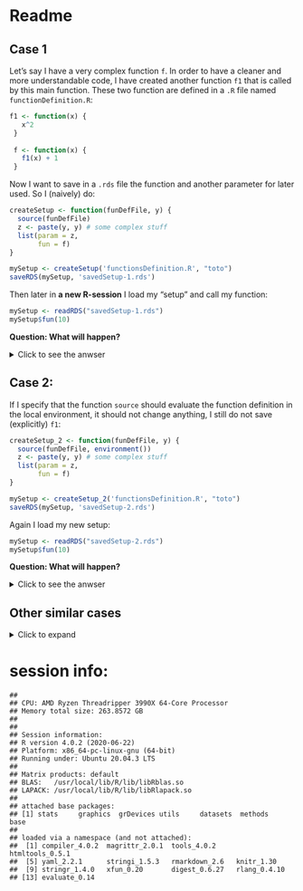 Readme
================

## Case 1

Let’s say I have a very complex function `f`. In order to have a cleaner
and more understandable code, I have created another function `f1` that
is called by this main function. These two function are defined in a
`.R` file named `functionDefinition.R`:

``` r
f1 <- function(x) { 
   x^2 
 } 
  
 f <- function(x) { 
   f1(x) + 1 
 } 
```

Now I want to save in a `.rds` file the function and another parameter
for later used. So I (naively) do:

``` r
createSetup <- function(funDefFile, y) {
  source(funDefFile)
  z <- paste(y, y) # some complex stuff
  list(param = z,
       fun = f)
}

mySetup <- createSetup('functionsDefinition.R', "toto")
saveRDS(mySetup, 'savedSetup-1.rds')
```

Then later in **a new R-session** I load my “setup” and call my
function:

``` r
mySetup <- readRDS("savedSetup-1.rds")
mySetup$fun(10)
```

**Question: What will happen?**

<details>
<summary>
Click to see the anwser
</summary>

``` sh
R -q --vanilla -e '
tryCatch({
mySetup <- readRDS("savedSetup-1.rds")
mySetup$fun(10)
}, error = function(err) {
  message(err)
})
'
```

    ## > 
    ## > tryCatch({
    ## + mySetup <- readRDS("savedSetup-1.rds")
    ## + mySetup$fun(10)
    ## + }, error = function(err) {
    ## +   message(err)
    ## + })
    ## could not find function "f1"> 
    ## > 
    ## >

**It raise an error.**

Indeed by doing this way, I saved in the `mySetup` list the definition
of `f` but not `f1` so when I load it back `f1` is not defined.

Note: by default the function `source` evaluate the given file in the
global environment.

</details>

## Case 2:

If I specify that the function `source` should evaluate the function
definition in the local environment, it should not change anything, I
still do not save (explicitly) `f1`:

``` r
createSetup_2 <- function(funDefFile, y) {
  source(funDefFile, environment())
  z <- paste(y, y) # some complex stuff
  list(param = z,
       fun = f)
}
```

``` r
mySetup <- createSetup_2('functionsDefinition.R', "toto")
saveRDS(mySetup, 'savedSetup-2.rds')
```

Again I load my new setup:

``` r
mySetup <- readRDS("savedSetup-2.rds")
mySetup$fun(10)
```

**Question: What will happen?**

<details>
<summary>
Click to see the anwser
</summary>

``` sh
R -q --vanilla -e '
tryCatch({
mySetup <- readRDS("savedSetup-2.rds")
mySetup$fun(10)
}, error = function(err) {
  message(err)
})
'
```

    ## > 
    ## > tryCatch({
    ## + mySetup <- readRDS("savedSetup-2.rds")
    ## + mySetup$fun(10)
    ## + }, error = function(err) {
    ## +   message(err)
    ## + })
    ## [1] 101
    ## > 
    ## > 
    ## >

**It works !**

Indeed, this code is similar to:

``` r
createFun <- function(y){
  function(x){
    x + y
  }
}

foo10 <- createFun(10)
foo42 <- createFun(42)
y <- 1

foo10(0)
```

    ## [1] 10

``` r
foo42(0)
```

    ## [1] 42

In this case, the functions `foo10` and `foo42` look for `y` in
different environments. (*in R the values of free variables are searched
for in the environment in which the function was defined*)

Moreover, according to this blog post: [How and why to return functions
in
R](https://www.r-bloggers.com/2015/04/how-and-why-to-return-functions-in-r/)
(section: *The nature of closure driven reference leaks*)

> In R when objects are serialized they save their lexical environment
> (and any parent environments) up until the global environment. The
> global environment is not saved in these situations. When a function
> is re-loaded it brings in new copies of its saved lexical environment
> chain and the top of this chain is altered to have a current
> environment as its parent. This is made clearer by the following two
> code examples:

> Example 1: R closure fails to durably bind items in the global
> environment (due to serialization hack).

``` r
f <- function() { print(x) }
x <- 5
f()
## [1] 5
saveRDS(f,file='f1.rds')
rm(list=ls())
f = readRDS('f1.rds')
f()
## Error in print(x) : object 'x' not found
```

> Example 2: R closure seems to bind items in intermediate lexical
> environments.

``` r
g <- function() {
  x <- 5
  function() {
    print(x)
  }
}
f <- g()
saveRDS(f,file='f2.rds')
rm(list=ls())
f = readRDS('f2.rds')
f()
## [1] 5
```

### Warning

Using such enclosure can make the function to store a lot of unnecessary
information depending where they had been defined:

(I have modify the function `f` to print all the variable it has access
to, except the global environment, see `functionDefinition_2.R`)

``` r
createSetup_x <- function(funDefFile, y) {
  
  source(funDefFile, environment())
  
  # next variables are not necessary for later and especially not for `f`
  tempVar_1 <- "a"
  tempVar_2 <- "b"
  tempVar_3 <- "c"
  
  z <- paste(y, tempVar_1, tempVar_2, tempVar_3) # some complex stuff
  list(param = z,
       fun = f)
}
```

``` r
mySetup <- createSetup_x("functionsDefinition_2.R", "toto")
saveRDS(mySetup, 'savedSetup-x.rds')
```

``` sh
R -q --vanilla -e '
tryCatch({
mySetup <- readRDS("savedSetup-x.rds")
mySetup$fun(10)
}, error = function(err) {
  message(err)
})
'
```

    ## > 
    ## > tryCatch({
    ## + mySetup <- readRDS("savedSetup-x.rds")
    ## + mySetup$fun(10)
    ## + }, error = function(err) {
    ## +   message(err)
    ## + })
    ## <environment: 0x558af660fed0>
    ## [1] "env" "x"  
    ## <environment: 0x558af65fee68>
    ## [1] "f"          "f1"         "funDefFile" "tempVar_1"  "tempVar_2" 
    ## [6] "tempVar_3"  "y"          "z"         
    ## [1] 101
    ## > 
    ## > 
    ## >

Here we can see that `f` had saved the values of `funDefFile`,
`tempVar_1`,`tempVar_2`, `tempVar_3`, `y` and `z`.

Indeed it had been defined in the function `createSetup_x` in which we
can find those variable.

We can avoid that by sourcing in an empty new environment:

``` r
createSetup_y <- function(funDefFile, y) {
  
  env <- new.env(parent = globalenv())
  source(funDefFile, env)
  
  # next variables are not necessary for later and especially not for `f`
  tempVar_1 <- "a"
  tempVar_2 <- "b"
  tempVar_3 <- "c"
  
  z <- paste(y, tempVar_1, tempVar_2, tempVar_3) # some complex stuff
  list(param = z,
       fun = env$f)
}
```

``` r
mySetup <- createSetup_y("functionsDefinition_2.R", "toto")
saveRDS(mySetup, 'savedSetup-y.rds')
```

``` sh
R -q --vanilla -e '
tryCatch({
mySetup <- readRDS("savedSetup-y.rds")
mySetup$fun(10)
}, error = function(err) {
  message(err)
})
'
```

    ## > 
    ## > tryCatch({
    ## + mySetup <- readRDS("savedSetup-y.rds")
    ## + mySetup$fun(10)
    ## + }, error = function(err) {
    ## +   message(err)
    ## + })
    ## <environment: 0x55eded2f3250>
    ## [1] "env" "x"  
    ## <environment: 0x55eded2e1e68>
    ## [1] "f"  "f1"
    ## [1] 101
    ## > 
    ## > 
    ## >

</details>

## Other similar cases

<details>
<summary>
Click to expand
</summary>

### Case 3

Now let’s get rid of the `source` function:

``` r
createSetup_3 <- function(funDefFile, y) {
  
  f1 <- function(x) { 
    x^2 
  } 
  
  f <- function(x) { 
    f1(x) + 1 
  } 
  
  z <- paste(y, y) # some complex stuff
  list(param = z,
       fun = f)
}
```

``` r
mySetup <- createSetup_3('functionsDefinition.R', "toto")
saveRDS(mySetup, 'savedSetup-3.rds')
```

Again I load my new setup:

``` r
mySetup <- readRDS("savedSetup-3.rds")
mySetup$fun(10)
```

**Question: What will happen?**

<details>
<summary>
Click to see the anwser
</summary>

``` sh
R -q --vanilla -e '
tryCatch({
mySetup <- readRDS("savedSetup-2.rds")
mySetup$fun(10)
}, error = function(err) {
  message(err)
})
'
```

    ## > 
    ## > tryCatch({
    ## + mySetup <- readRDS("savedSetup-2.rds")
    ## + mySetup$fun(10)
    ## + }, error = function(err) {
    ## +   message(err)
    ## + })
    ## [1] 101
    ## > 
    ## > 
    ## >

It also work, but this would be expected because it should behave like
case 2.

</details>

### Case 4

Now let’s source in a new environment:

``` r
createSetup_4 <- function(funDefFile, y) {
  env <- new.env()
  source(funDefFile, env)
  
  z <- paste(y, y) # some complex stuff
  list(param = z,
       fun = env$f)
}
```

``` r
mySetup <- createSetup_4('functionsDefinition.R', "toto")
saveRDS(mySetup, 'savedSetup-4.rds')
```

Again I load my new setup:

``` r
mySetup <- readRDS("savedSetup-4.rds")
mySetup$fun(10)
```

**Question: What will happen?**

<details>
<summary>
Click to see the anwser
</summary>

``` sh
R -q --vanilla -e '
tryCatch({
mySetup <- readRDS("savedSetup-4.rds")
mySetup$fun(10)
}, error = function(err) {
  message(err)
})
'
```

    ## > 
    ## > tryCatch({
    ## + mySetup <- readRDS("savedSetup-4.rds")
    ## + mySetup$fun(10)
    ## + }, error = function(err) {
    ## +   message(err)
    ## + })
    ## [1] 101
    ## > 
    ## > 
    ## >

It also works

</details>

### Other information

Let’s have a look on the objects’/setup files’ size and hash:

``` r
setup1 <- createSetup('functionsDefinition.R', "toto")
setup2 <- createSetup_2('functionsDefinition.R', "toto")
setup3 <- createSetup_3('functionsDefinition.R', "toto")
setup4 <- createSetup_4('functionsDefinition.R', "toto")

setup1_2 <- readRDS('savedSetup-1.rds')
setup2_2 <- readRDS('savedSetup-2.rds')
setup3_2 <- readRDS('savedSetup-3.rds')
setup4_2 <- readRDS('savedSetup-4.rds')

object.size(setup1)
object.size(setup1_2)

object.size(setup2)
object.size(setup2_2)

object.size(setup3)
object.size(setup3_2)

object.size(setup4)
object.size(setup4_2)
```

    ## 1368 bytes
    ## 1368 bytes
    ## 1368 bytes
    ## 1368 bytes
    ## 9992 bytes
    ## 5304 bytes
    ## 1368 bytes
    ## 1368 bytes

``` r
digest::digest(setup1)
digest::digest(setup1_2)
identical(setup1, setup1_2)
all.equal(setup1, setup1_2)

digest::digest(setup2)
digest::digest(setup2_2)
identical(setup2, setup2_2)
all.equal(setup2, setup2_2)


digest::digest(setup3)
digest::digest(setup3_2)
identical(setup3, setup3_2)
all.equal(setup3, setup3_2)

digest::digest(setup4)
digest::digest(setup4_2)
identical(setup4, setup4_2)
all.equal(setup4, setup4_2)
```

    ## [1] "424ce4d9012908990559a7c15110e04a"
    ## [1] "424ce4d9012908990559a7c15110e04a"
    ## [1] TRUE
    ## [1] TRUE
    ## [1] "210f7065526604412277d8ebe891f64c"
    ## [1] "fae1491a4efd38412f9c297e80035ae7"
    ## [1] FALSE
    ## [1] TRUE
    ## [1] "829e4f604fe0c7a02f42f2fdb9b64f10"
    ## [1] "3ad72750021c4586d6fdc7b85d050374"
    ## [1] FALSE
    ## [1] TRUE
    ## [1] "28691772934279dea7071795200982a1"
    ## [1] "18f2532a54122c3c1016a88e7e2082fa"
    ## [1] FALSE
    ## [1] TRUE

``` r
tools::md5sum('savedSetup-1.rds')
tools::md5sum('savedSetup-2.rds')
tools::md5sum('savedSetup-3.rds')
tools::md5sum('savedSetup-4.rds')

file.info(c('savedSetup-1.rds',
            'savedSetup-2.rds',
            'savedSetup-3.rds',
            'savedSetup-2.rds'))$size
```

    ##                   savedSetup-1.rds 
    ## "302fe17168ef4e8ec779092fd6fe711c" 
    ##                   savedSetup-2.rds 
    ## "ed22d0a1464c30544f68796ae600d93d" 
    ##                   savedSetup-3.rds 
    ## "7fd89ec79844fe92d55a8230382202f7" 
    ##                   savedSetup-4.rds 
    ## "b2038bbb0eb9a8d7b130c2db37e5d274" 
    ## [1]  145  248 1744  248

``` r
str(setup1$fun)
str(setup2$fun)
str(setup3$fun)
str(setup4$fun)
```

    ## function (x)  
    ## function (x)  
    ## function (x)  
    ##  - attr(*, "srcref")= 'srcref' int [1:8] 7 8 9 3 8 3 7 9
    ##   ..- attr(*, "srcfile")=Classes 'srcfilecopy', 'srcfile' <environment: 0x555eccdb99a8> 
    ## function (x)

``` r
all.equal(setup2, setup3)
all.equal(setup2, setup4)
```

    ## [1] TRUE
    ## [1] TRUE

``` r
all.equal(setup1, setup2)
```

    ## [1] TRUE

</details>

# session info:

    ## 
    ## CPU: AMD Ryzen Threadripper 3990X 64-Core Processor
    ## Memory total size: 263.8572 GB
    ## 
    ## 
    ## Session information:
    ## R version 4.0.2 (2020-06-22)
    ## Platform: x86_64-pc-linux-gnu (64-bit)
    ## Running under: Ubuntu 20.04.3 LTS
    ## 
    ## Matrix products: default
    ## BLAS:   /usr/local/lib/R/lib/libRblas.so
    ## LAPACK: /usr/local/lib/R/lib/libRlapack.so
    ## 
    ## attached base packages:
    ## [1] stats     graphics  grDevices utils     datasets  methods   base     
    ## 
    ## loaded via a namespace (and not attached):
    ##  [1] compiler_4.0.2  magrittr_2.0.1  tools_4.0.2     htmltools_0.5.1
    ##  [5] yaml_2.2.1      stringi_1.5.3   rmarkdown_2.6   knitr_1.30     
    ##  [9] stringr_1.4.0   xfun_0.20       digest_0.6.27   rlang_0.4.10   
    ## [13] evaluate_0.14
